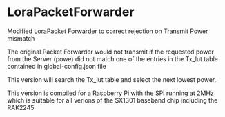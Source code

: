 # LoraPacketForwarder
Modified LoraPacket Forwarder to correct rejection on Transmit Power mismatch

The original Packet Forwarder would not transmit if the requested power from the Server (powe) did not match one of the entries in the Tx_lut table contained in global-config.json file

This version will search the Tx_lut table and select the next lowest power. 

This version is compiled for a Raspberry Pi with the SPI running at 2MHz which is suitable for all verions of the SX1301 baseband chip including the RAK2245

